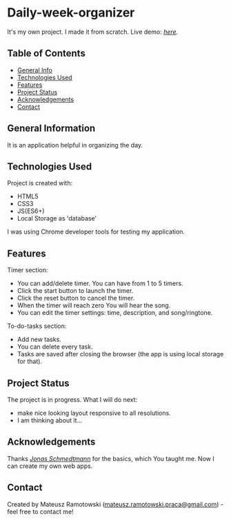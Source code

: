 # Daily-week-organizer
It's my own project. I made it from scratch. Live demo: [_here_](https://mateusz-ramotowski-poland.github.io/Daily-week-organizer/).

## Table of Contents
* [General Info](#general-information)
* [Technologies Used](#technologies-used)
* [Features](#features)
* [Project Status](#project-status)
* [Acknowledgements](#acknowledgements)
* [Contact](#contact)

## General Information
It is an application helpful in organizing the day. 

## Technologies Used
Project is created with:
* HTML5
* CSS3
* JS(ES6+)
* Local Storage as 'database'

I was using Chrome developer tools for testing my application.
## Features
Timer section:
- You can add/delete timer. You can have from 1 to 5 timers. 
- Click the start button to launch the timer.
- Click the reset button to cancel the timer. 
- When the timer will reach zero You will hear the song.
- You can edit the timer settings: time, description, and song/ringtone.

To-do-tasks section: 
- Add new tasks.
- You can delete every task.
- Tasks are saved after closing the browser (the app is using local storage for that).

## Project Status
The project is in progress. What I will do next:
- make nice looking layout responsive to all resolutions.
- I am thinking about it...


## Acknowledgements
Thanks [_Jonas Schmedtmann_](https://www.udemy.com/course/the-complete-javascript-course/learn/lecture/22648683?start=420#overview)
 for the basics, which You taught me. Now I can create my own web apps.

## Contact
Created by Mateusz Ramotowski (mateusz.ramotowski.praca@gmail.com) - feel free to contact me!

<!-- WHAT I LEARNED?
Ideas: 
- to do list
- communication with weather api
- calculate how many hours I spent on programming per week - local storage or database
- help to organizing my workouts
- log in/log out

DOM:
- EVENT DELEGATION
- timers
- closure
- adding/cloning/removing nodes 

alfa branch master  version 1.1:
-V 3 timery z różnymi stałymi czasami(1min, 2 min, 3min). Po kliknięciu na obszar timera timer liczy w dół od domyślnej wartości.

beta  version 1.2
-V refaktoryzacja kodu wersji alfa
-V dodatkowo dodaj lub usuń ostatni timer (mogę dodać tyle timerów ilę chcę)

version 1.3
-V add voice after timer reach 0;

-V when you add timer it should be clean without data 
-V test how it works and refactor your code

Version 1.4
-V add button/buttons for setting the timer 
-V Add modal window (form) for timer editing
-V basic version of to-do-list(without local storage)
- testing
- Add modal window after time will reach 0
- Testing
- make nice looking layout for it
- Testing

In the next project start work with (At the beginning it will take more time but it is easier after the app gets bigger and bigger)
1.V Good semantic HTML structure with proper tags.
2.V Create standards for CSS classes, and divide CSS selectors for a few CSS files - it is easier to change something.
3. Create standards for function names and variable names.
4. Divide your CSS code into a few js modules.
5. Refactor Your code from time to time and add comments in harder-to-understand parts of the code
6. Write good README.md file.
7. CONCENTRATE ON ONE TASK - DO THAT TASK AND MAKE COMMIT WITH GOOD DESCRIPTION OF WHAT YOU DONE. START NEXT TASK......
8. DIVIDE CODE INTO SMALL PIECE. wWRITE PIECE OF CODE. TEST IT WELL AND THEN GO TO WRITE NEXT PIECE OF CODE - MORE THINK FROM BEGINNING YOU WILL HAVE LESS BUGS AND FRUSTRATION LATER
9. Selectors in CSS files in alphabetically order - it looks nicer and it is easier to search


What should I fix, consider?
0. dO RESPONSOVE LAYOUT ON ALL SCREEN SIZES
1. Czy przycisk start w edycji timera powinienem restartować timer(w trakcie edycji może grać muzyka), albo przynajmnniej wyłączyć ,uzykę jeśli gra alarm - czy rozwiąże to formularz, który pojawi się gdy Timer dojdzie do zera?
2. Przekroczenie wartości min i max minut i sekund przy edycji timera - da się to zrobić. Jak to rozwiązać?
3. Nie działa dobrze przycisk delete timer - zatrzymuję piosenkę dla ostatniego timera zawsze dla następnych już nie.
Utwórze 5 timerów. ustaw alarm na ostatnim naciśnij delete. potem ustaw alarm na ostatnim naciśnij delete, potem ustaw alarm na ostatnim naciśnij delete.... znajdź ten bug. 
4. Zrób main__form--modal2 w index.html . Dodaj wydarzenia do tego modala - po tym jak timer doliczy do 0 to wtedy ma sie on pojawić.
5. Use program to make songs shorter - less to download
6. Inne zachowanie po wcisnieciu restart timer btn  - włącz timer z danymi, które były poprxednio: Utwórx dwie nowe tabele dla cxasów i description(?). Może użyj do tego przycisku  z main__form--modal2 - lub obu wymienionych przycisków.
7. Czy warto mieć main__form--modal2 i main__form--modal1 -  dwie klasy z identycznym stylowaniem. POmysl o powiazaniem tego z dodawaniem wydarzenia JS.
8. Uncaught TypeError: Cannot set properties of null (setting 'currentTime')
    at countdown-timers.js:92:42 Dodaj warunek. Czyu można przewinąć piosenkę, która nie grała ? 
9. Dodaj kolejny commit po dodaniu dalszych uwag przed zaczęciem pracy
10. Failed to load resource: the server responded with a status of 404 (). Webpage can't download songs! 
Uncaught (in promise) DOMException: The element has no supported sources - ten błąd wynika z niemożności załadowania piosenek. Dodaj obsługę błędów. Znajdź powód dlaczego to nie działa.
-->